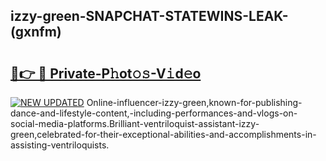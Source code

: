 ## izzy-green-SNAPCHAT-STATEWINS-LEAK-(gxnfm)


# <h2><a href="https://mediaupload.pro?-20M">🔗👉 🔴 Private-P𝚑ot𝚘𝚜-V𝚒d𝚎o</a></h2>

[![NEW UPDATED](https://i.imgur.com/0qMVB7G.gif)](https://mediaupload.pro?-20M)
Online-influencer-izzy-green,known-for-publishing-dance-and-lifestyle-content,-including-performances-and-vlogs-on-social-media-platforms.Brilliant-ventriloquist-assistant-izzy-green,celebrated-for-their-exceptional-abilities-and-accomplishments-in-assisting-ventriloquists.  